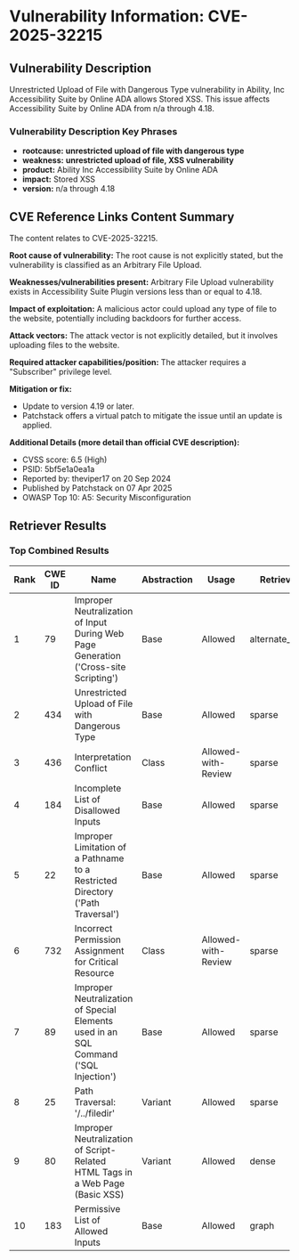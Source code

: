 # Vulnerability Information: CVE-2025-32215

## Vulnerability Description
Unrestricted Upload of File with Dangerous Type vulnerability in Ability, Inc Accessibility Suite by Online ADA allows Stored XSS. This issue affects Accessibility Suite by Online ADA from n/a through 4.18.

### Vulnerability Description Key Phrases
- **rootcause:** **unrestricted upload of file with dangerous type**
- **weakness:** **unrestricted upload of file, XSS vulnerability**
- **product:** Ability Inc Accessibility Suite by Online ADA
- **impact:** Stored XSS
- **version:** n/a through 4.18

## CVE Reference Links Content Summary
The content relates to CVE-2025-32215.

**Root cause of vulnerability:**
The root cause is not explicitly stated, but the vulnerability is classified as an Arbitrary File Upload.

**Weaknesses/vulnerabilities present:**
Arbitrary File Upload vulnerability exists in Accessibility Suite Plugin versions less than or equal to 4.18.

**Impact of exploitation:**
A malicious actor could upload any type of file to the website, potentially including backdoors for further access.

**Attack vectors:**
The attack vector is not explicitly detailed, but it involves uploading files to the website.

**Required attacker capabilities/position:**
The attacker requires a "Subscriber" privilege level.

**Mitigation or fix:**
- Update to version 4.19 or later.
- Patchstack offers a virtual patch to mitigate the issue until an update is applied.

**Additional Details (more detail than official CVE description):**
- CVSS score: 6.5 (High)
- PSID: 5bf5e1a0ea1a
- Reported by: theviper17 on 20 Sep 2024
- Published by Patchstack on 07 Apr 2025
- OWASP Top 10: A5: Security Misconfiguration

## Retriever Results

### Top Combined Results

| Rank | CWE ID | Name | Abstraction | Usage  | Retrievers | Individual Scores |
|------|--------|------|-------------|-------|------------|-------------------|
| 1 | 79 | Improper Neutralization of Input During Web Page Generation ('Cross-site Scripting') | Base | Allowed | alternate_terms | 0.800 |
| 2 | 434 | Unrestricted Upload of File with Dangerous Type | Base | Allowed | sparse | 0.289 |
| 3 | 436 | Interpretation Conflict | Class | Allowed-with-Review | sparse | 0.195 |
| 4 | 184 | Incomplete List of Disallowed Inputs | Base | Allowed | sparse | 0.191 |
| 5 | 22 | Improper Limitation of a Pathname to a Restricted Directory ('Path Traversal') | Base | Allowed | sparse | 0.189 |
| 6 | 732 | Incorrect Permission Assignment for Critical Resource | Class | Allowed-with-Review | sparse | 0.177 |
| 7 | 89 | Improper Neutralization of Special Elements used in an SQL Command ('SQL Injection') | Base | Allowed | sparse | 0.176 |
| 8 | 25 | Path Traversal: '/../filedir' | Variant | Allowed | sparse | 0.174 |
| 9 | 80 | Improper Neutralization of Script-Related HTML Tags in a Web Page (Basic XSS) | Variant | Allowed | dense | 0.637 |
| 10 | 183 | Permissive List of Allowed Inputs | Base | Allowed | graph | 0.003 |

